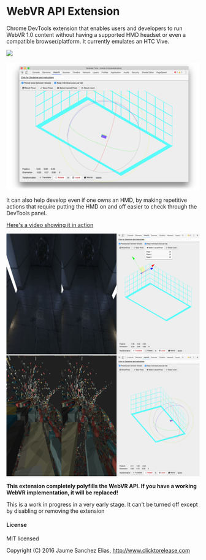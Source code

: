 # WebVR API Extension
Chrome DevTools extension that enables users and developers to run WebVR 1.0 content without having a supported HMD headset or even a compatible browser/platform.
It currently emulates an HTC Vive.

<a href="https://chrome.google.com/webstore/detail/webvr-api-emulation/gbdnpaebafagioggnhkacnaaahpiefil"><img src="https://raw.githubusercontent.com/spite/WebVR-Extension/master/about/ChromeWebStore_Badge_v2_496x150.png" width="248px"/></a>

![Snapshot 1](/about/capture.jpg)

It can also help develop even if one owns an HMD, by making repetitive actions that require putting the HMD on and off easier to check through the DevTools panel.

[Here's a video showing it in action](https://www.youtube.com/watch?v=oegZrA9tr08)

![Snapshot 1](/about/snapshot1.jpg)
![Snapshot 2](/about/snapshot2.jpg)

**This extension completely polyfills the WebVR API.
If you have a working WebVR implementation, it will be replaced!**

This is a work in progress in a very early stage.
It can't be turned off except by disabling or removing the extension

#### License ####

MIT licensed

Copyright (C) 2016 Jaume Sanchez Elias, http://www.clicktorelease.com

